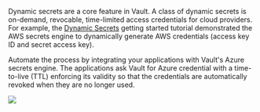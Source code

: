 Dynamic secrets are a core feature in Vault. A class of dynamic secrets is
on-demand, revocable, time-limited access credentials for cloud providers. For
example, the [Dynamic Secrets](/tutorials/vault/getting-started-dynamic-secrets)
getting started tutorial demonstrated the AWS secrets engine to dynamically
generate AWS credentials (access key ID and secret access key).

Automate the process by integrating your applications with Vault's Azure secrets
engine. The applications ask Vault for Azure credential with a time-to-live
(TTL) enforcing its validity so that the credentials are automatically revoked
when they are no longer used.

![](/img/vault-azure-secrets-0.png)
